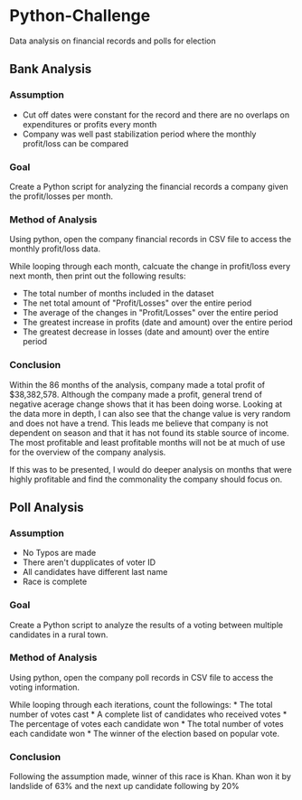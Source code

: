 # Python-Challenge #
Data analysis on financial records and polls for election

## Bank Analysis ##

### Assumption ###
  * Cut off dates were constant for the record and there are no overlaps on expenditures or profits every month
  * Company was well past stabilization period where the monthly profit/loss can be compared

### Goal ###
  Create a Python script for analyzing the financial records a company given the profit/losses per month. 
  
### Method of Analysis ###
  Using python, open the company financial records in CSV file to access the monthly profit/loss data.
  
  While looping through each month, calcuate the change in profit/loss every next month, then print out the following results:
   * The total number of months included in the dataset
   * The net total amount of "Profit/Losses" over the entire period
   * The average of the changes in "Profit/Losses" over the entire period
   * The greatest increase in profits (date and amount) over the entire period
   * The greatest decrease in losses (date and amount) over the entire period
     
### Conclusion ###
  Within the 86 months of the analysis, company made a total profit of $38,382,578. Although the company made a profit, general trend of negative acerage change shows that it has been doing worse. Looking at the data more in depth, I can also see that the change value is very random and does not have a trend. This leads me believe that company is not dependent on season and that it has not found its stable source of income. The most profitable and least profitable months will not be at much of use for the overview of the company analysis. 
  
  If this was to be presented, I would do deeper analysis on months that were highly profitable and find the commonality the company should focus on.
  
  
## Poll Analysis ##

### Assumption ###
  * No Typos are made
  * There aren't dupplicates of voter ID
  * All candidates have different last name
  * Race is complete
  
### Goal ###
  Create a Python script to analyze the results of a voting between multiple candidates in a rural town. 
  
### Method of Analysis ###
  Using python, open the company poll records in CSV file to access the voting information.
  
  While looping through each iterations, count the followings:
    * The total number of votes cast
    * A complete list of candidates who received votes
    * The percentage of votes each candidate won
    * The total number of votes each candidate won
    * The winner of the election based on popular vote.
    
### Conclusion ###
  Following the assumption made, winner of this race is Khan. Khan won it by landslide of 63% and the next up candidate following by 20%
